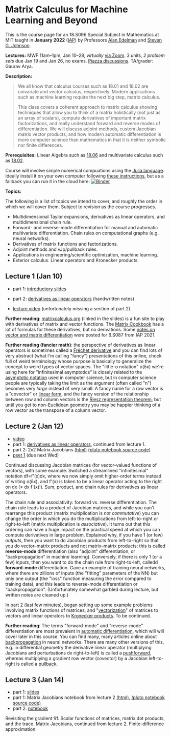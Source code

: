 # Matrix Calculus for Machine Learning and Beyond

This is the course page for an 18.S096 Special Subject in Mathematics at MIT taught in **January 2022** ([IAP](https://elo.mit.edu/iap/)) by
Professors [Alan Edelman](https://math.mit.edu/~edelman/) and [Steven G. Johnson](https://math.mit.edu/~stevenj/).

**Lectures:** MWF 11am–1pm, Jan 10–28, *virtually* [via Zoom](https://mit.zoom.us/j/92847472121?pwd=K2xEZE1xUXVyY2xKZ0VyT2FMMTQrUT09).  3 units, *2 problem sets* due Jan 19 and Jan 26, no exams.  [Piazza discussions](https://piazza.com/mit/other/18s096). TA/grader: Gaurav Arya.

**Description:**

> We all know that calculus courses such as 18.01 and 18.02 are univariate and vector calculus, respectively. Modern applications such as machine learning require the next big step, matrix calculus.
>
> This class covers a coherent approach to matrix calculus showing techniques that allow you to think of a matrix holistically (not just as an array of scalars), compute derivatives of important matrix factorizations, and really understand forward and reverse modes of differentiation. We will discuss adjoint methods, custom Jacobian matrix vector products, and how modern automatic differentiation is more computer science than mathematics in that it is neither symbolic nor finite differences.

**Prerequisites:** Linear Algebra such as [18.06](https://ocw.mit.edu/courses/mathematics/18-06-linear-algebra-spring-2010/) and multivariate calculus such as [18.02](https://ocw.mit.edu/courses/mathematics/18-02-multivariable-calculus-fall-2007/).

Course will involve simple numerical compuations using the [Julia language](https://github.com/mitmath/julia-mit).   Ideally install it on your own computer following [these instructions](https://github.com/mitmath/julia-mit#installing-julia-and-ijulia-on-your-own-computer), but as a fallback you can run it in the cloud here:
[![Binder](https://mybinder.org/badge_logo.svg)](https://mybinder.org/v2/gh/mitmath/binder-env/main)

**Topics:**

The following is a list of topics we intend to cover, and roughly the order in which we will cover them.  Subject to revision as the course progresses.

* Multidimensional Taylor expansions, derivatives as linear operators, and multidimensional chain rule.
* Forward- and reverse-mode differentiation for manual and automatic multivariate differentiation.  Chain rules on computational graphs (e.g. neural networks).
* Derivatives of matrix functions and factorizations.
* Adjoint methods and vJp/pullback rules.
* Applications in engineering/scientific optimization, machine learning.
* Exterior calculus.   Linear operators and Kronecker products.

## Lecture 1 (Jan 10)

* part 1: [introductory slides](https://docs.google.com/presentation/d/1RqkL3AD6hVrUNpevQ7lhQ3InGr5-quQrnhQPsjvosDU/edit?usp=sharing)

* part 2: [derivatives as linear operators](https://www.dropbox.com/s/d7t8g9h19utqlcj/Fr%C3%A9chet%20Derivatives.pdf?dl=0) (handwritten notes)

* [lecture video](https://mit.zoom.us/rec/share/qi7oSsGUm6wKaCQ2foToEqgIieRymEQfX462F-mhHg1YZ49TiCm_p0jQHx4VE-Ll.x4C_yE7md1junk6M?startTime=1641830229000) (unfortunately missing a section of part 2).

**Further reading**: [matrixcalculus.org](http://www.matrixcalculus.org/) (linked in the slides) is a fun site to play with derivatives of matrix and vector functions.  The [Matrix Cookbook](https://www.math.uwaterloo.ca/~hwolkowi/matrixcookbook.pdf) has a lot of formulas for these derivatives, but no derivations.  Some [notes on vector and matrix differentiation](https://cdn-uploads.piazza.com/paste/j779e63owl53k6/04b2cb8c2f300212d723bea822a6b856085b28e28ca9debc75a05761a436499c/6.S087_Lecture_2.pdf) were posted for 6.S087 from IAP 2021.

**Further reading (fancier math)**: the perspective of derivatives as linear operators is sometimes called a [Fréchet derivative](https://en.wikipedia.org/wiki/Fr%C3%A9chet_derivative) and you can find lots of very abstract (what I'm calling "fancy") presentations of this online, chock full of weird terminology whose purpose is basically to generalize the concept to weird types of vector spaces.  The "little-o notation" o(δx) we're using here for "infinitesimal asymptotics" is closely related to the [asymptotic notation](https://en.wikipedia.org/wiki/Big_O_notation) used in computer science, but in computer science people are typically taking the limit as the argument (often called "n") becomes very *large* instead of very small.  A fancy name for a row vector is a "covector" or [linear form](https://en.wikipedia.org/wiki/Linear_form), and the fancy version of the relationship between row and column vectors is the [Riesz representation theorem](https://en.wikipedia.org/wiki/Riesz_representation_theorem), but until you get to non-Euclidean geometry you may be happier thinking of a row vector as the transpose of a column vector.

## Lecture 2 (Jan 12)
* [video](https://mit.zoom.us/rec/share/QmAPatyA-0uih6FebzqgWb_i_6NUW-MG0vwUZwAKR46tkrXOWddBMqIThWoONEnU.EAVw3yrEBjRJYzft?startTime=1642003088000)
* part 1: [derivatives as linear operators](https://www.dropbox.com/s/d7t8g9h19utqlcj/Fr%C3%A9chet%20Derivatives.pdf?dl=0), continued from lecture 1.
* part 2: 2x2 Matrix Jacobians [(html)](https://rawcdn.githack.com/mitmath/matrixcalc/ed1837dd681e3c39895241b6f9982caf9acb8058/2x2Jacobians%20(static%20html).html) [(pluto notebook source code)](https://github.com/mitmath/matrixcalc/blob/main/2x2Jacobians.jl)
* [pset 1](hw1.pdf) (due next Wed)

Continued discussing Jacobian matrices (for vector-valued functions of vectors), with some example.  Switched a streamlined "infinitesimal" notation df=f'(x)dx, where we now simply omit higher-order terms instead of writing o(δx), and f'(x) is taken to be a linear operator acting to the right on dx (≠ dx f'(x)!).  Sum, product, and chain rules for derivatives as linear operators.

The chain rule and associativity: forward vs. reverse differentiation.   The chain rule leads to a product of Jacobian matrices, and while you can't rearrange this product (matrix multiplication is *not commutative*) you can change the order in which you do the multiplications from left-to-right or right-to-left (matrix multiplication is *associative*).  It turns out that this ordering can have a huge impact on the practical speed at which you can compute derivatives in large problem.  Explained why, if you have 1 (or few) *outputs*, then you want to do Jacobian products from left-to-right so that you do vector–matrix products and not matrix–matrix products: this is called **reverse-mode** differentiation (also "adjoint" differentiation, or "backpropagation" in machine learning).  Conversely, if there is only 1 (or a few) *inputs*, then you want to do the chain rule from right-to-left, calledd **forward-mode** differentiation.   Gave an example of training neural networks, where there are zillions of inputs (the "fitting" parameters of the NN) but only one output (the "loss" function measuring the error compared to training data), and this leads to reverse-mode differentiation or "backpropagation".  (Unfortunately somewhat garbled during lecture, but written notes are cleaned up.)

In part 2 (last few minutes), began setting up some example problems involving matrix functions of matrices, and "[vectorization](https://en.wikipedia.org/wiki/Vectorization_(mathematics))" of matrices to vectors and linear operators to [Kronecker products](https://en.wikipedia.org/wiki/Kronecker_product).  To be continued.

**Further reading**: The terms "forward-mode" and "reverse-mode" differentiation are most prevalent in [automatic differentiation](https://en.wikipedia.org/wiki/Automatic_differentiation), which will will cover later in this course. You can find many, many articles online about [backpropagation](https://en.wikipedia.org/wiki/Backpropagation) in neural networks.   There are many other versions of this, e.g. in differential geometry the derivative linear operator (multiplying Jacobians and perturbations dx right-to-left) is called a [pushforward](https://en.wikipedia.org/wiki/Pushforward_(differential)), whereas multiplying a gradient row vector (covector) by a Jacobian left-to-right is called a [pullback](https://en.wikipedia.org/wiki/Pullback_(differential_geometry)).

## Lecture 3 (Jan 14)

* part 1: [slides](https://docs.google.com/presentation/d/1ov4Rl3wZ9ZbkYTDcCTHmyDiwHLYiGPYjCJjHKWWFiS4/edit?usp=sharing)
* part 1: Matrix Jacobians notebook from lecture 2 [(html)](https://rawcdn.githack.com/mitmath/matrixcalc/ed1837dd681e3c39895241b6f9982caf9acb8058/2x2Jacobians%20(static%20html).html), [(pluto notebook source code)](https://github.com/mitmath/matrixcalc/blob/main/2x2Jacobians.jl)
* part 2: [notebook](https://nbviewer.org/github/mitmath/matrixcalc/blob/main/Finite%20difference%20checks.ipynb)

Revisiting the gradient ∇f.   Scalar functions of matrices, matrix dot products, and the trace.  Matrix Jacobians, continued from lecture 2.   Finite-difference approximation.
